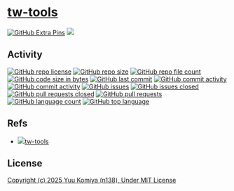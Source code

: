 # [tw-tools](https://github.com/n138-kz/tw-tools)

[![GitHub Extra Pins](https://github-readme-stats.vercel.app/api/pin/?locale=ja&show_owner=true&theme=graywhite&username=n138-kz&repo=tw-tools)](https://github.com/n138-kz/tw-tools)
[![](https://images-ext-1.discordapp.net/external/9qp481SxbpEOn7WY1QyBhKh8TN7r1f7SLX8peC5REx8/https/opengraph.githubassets.com/7558057423360a34bf952f4601b836edd3be27bc44d379b60b4cc125a48ee563/n138-kz/tw-tools?format=webp)](https://github.com/n138-kz/tw-tools)

## Activity

[![GitHub repo license](https://img.shields.io/github/license/n138-kz/tw-tools)](/LICENSE)
[![GitHub repo size](https://img.shields.io/github/repo-size/n138-kz/tw-tools)](/../../)
[![GitHub repo file count](https://img.shields.io/github/directory-file-count/n138-kz/tw-tools)](/../../)
[![GitHub code size in bytes](https://img.shields.io/github/languages/code-size/n138-kz/tw-tools)](/../../)
[![GitHub last commit](https://img.shields.io/github/last-commit/n138-kz/tw-tools)](/../../commits)
[![GitHub commit activity](https://img.shields.io/github/commit-activity/w/n138-kz/tw-tools)](/../../commits)
[![GitHub commit activity](https://img.shields.io/github/commit-activity/t/n138-kz/tw-tools)](/../../commits)
[![GitHub issues](https://img.shields.io/github/issues/n138-kz/tw-tools)](/../../issues)
[![GitHub issues closed](https://img.shields.io/github/issues-closed/n138-kz/tw-tools)](/../../issues)
[![GitHub pull requests closed](https://img.shields.io/github/issues-pr-closed/n138-kz/tw-tools)](/../../pulls)
[![GitHub pull requests](https://img.shields.io/github/issues-pr/n138-kz/tw-tools)](/../../pulls)
[![GitHub language count](https://img.shields.io/github/languages/count/n138-kz/tw-tools)](/../../)
[![GitHub top language](https://img.shields.io/github/languages/top/n138-kz/tw-tools)](/../../)

## Refs

- [![](https://www.google.com/s2/favicons?size=64&domain=https://github.com)tw-tools](https://github.com/n138-kz/tw-tools)

## License

[Copyright (c) 2025 Yuu Komiya (n138), Under MIT License](LICENSE)  
